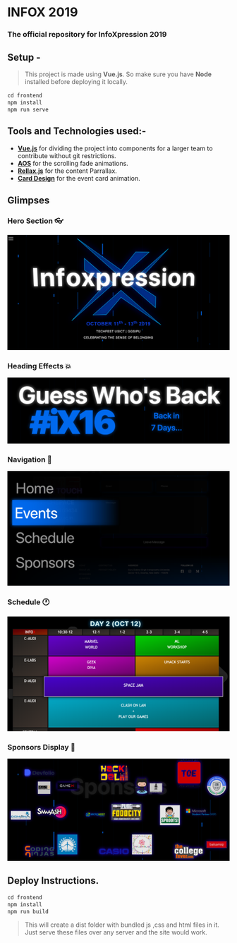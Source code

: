 # INFOX 2019

### The official repository for InfoXpression 2019

## Setup -

> This project is made using **Vue.js**. So make sure you have **Node** installed before deploying it locally.

```
cd frontend
npm install
npm run serve
```

## Tools and Technologies used:-

- [**Vue.js**](https://vuejs.org) for dividing the project into components for a larger team to contribute without git restrictions.
- [**AOS**](https://michalsnik.github.io/aos) for the scrolling fade animations.
- [**Rellax.js**](https://dixonandmoe.com/rellax/) for the content Parrallax.
- [**Card Design**](https://github.com/dhruvmisra/card-design-prototype) for the event card animation.

<!-- ## Team -
 -->

## Glimpses

### Hero Section 👓

<img src="./readme/hero.png">

### Heading Effects :collision:

<img src="./readme/heading.png">

### Navigation 🚸

<img src="./readme/navigation.png">

### Schedule 🕐

<img src="./readme/schedule.png">

### Sponsors Display 💸

<img src="./readme/sponsors.png">

## Deploy Instructions.

```
cd frontend
npm install
npm run build
```

> This will create a dist folder with bundled js ,css and html files in it. Just serve these files over any server and the site would work.

